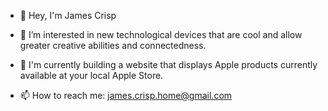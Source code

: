 - 👋 Hey, I'm James Crisp
- 👀 I’m interested in new technological devices that are cool and allow greater creative abilities and connectedness.
- 🌱 I'm currently building a website that displays Apple products currently available at your local Apple Store.

- 📫 How to reach me: james.crisp.home@gmail.com



